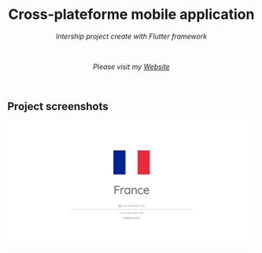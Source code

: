 <h1 align="center">Cross-plateforme mobile application</h1>
<p align="center"><i>Intership project create with Flutter framework</i></p>
<div align="center">
</div>
<br>
<p align="center"><i>Please visit my <a href="https://clement-clauzel.fr">Website</a></i></p>
<br>

## Project screenshots

<img src="https://github.com/Atchuross/HorlogeSymfony/blob/master/Capture.PNG?raw=true" alt="Awesome README Templates" />
